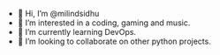- 👋 Hi, I’m @milindsidhu
- 👀 I’m interested in a coding, gaming and music.
- 🌱 I’m currently learning DevOps.
- 💞️ I’m looking to collaborate on other python projects.

<!---
milindsidhu/milindsidhu is a ✨ special ✨ repository because its `README.md` (this file) appears on your GitHub profile.
You can click the Preview link to take a look at your changes.
--->
